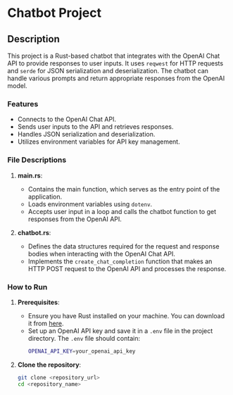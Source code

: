 # Chatbot Project

## Description

This project is a Rust-based chatbot that integrates with the OpenAI Chat API to provide responses to user inputs. It uses `reqwest` for HTTP requests and `serde` for JSON serialization and deserialization. The chatbot can handle various prompts and return appropriate responses from the OpenAI model.

### Features

- Connects to the OpenAI Chat API.
- Sends user inputs to the API and retrieves responses.
- Handles JSON serialization and deserialization.
- Utilizes environment variables for API key management.

### File Descriptions

1. **main.rs**:
   - Contains the main function, which serves as the entry point of the application.
   - Loads environment variables using `dotenv`.
   - Accepts user input in a loop and calls the chatbot function to get responses from the OpenAI API.

2. **chatbot.rs**:
   - Defines the data structures required for the request and response bodies when interacting with the OpenAI Chat API.
   - Implements the `create_chat_completion` function that makes an HTTP POST request to the OpenAI API and processes the response.

### How to Run

1. **Prerequisites**:
   - Ensure you have Rust installed on your machine. You can download it from [here](https://www.rust-lang.org/tools/install).
   - Set up an OpenAI API key and save it in a `.env` file in the project directory. The `.env` file should contain:
     ```sh
     OPENAI_API_KEY=your_openai_api_key
     ```

2. **Clone the repository**:
   ```sh
   git clone <repository_url>
   cd <repository_name>
